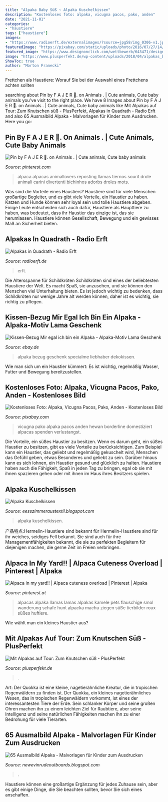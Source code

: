 ```yaml
---
title: "Alpaka Baby Süß ~ Alpaka Kuschelkissen"
description: "Kostenloses foto: alpaka, vicugna pacos, pako, anden"
date: "2021-11-01"
categories:
- "haustiere"
tags: ["haustiere"]
images:
- "https://www.radioerft.de/externalimages/?source=jpg58/img_0306-v1.jpg&amp;crop=693x0x2304x2304&amp;resize=1200x1200&amp;dt=201904161823060"
featuredImage: "https://pixabay.com/static/uploads/photo/2016/07/27/14/30/alpaca-1545436_960_720.jpg"
featured_image: "https://www.designonclick.com/wettbewerb/643471/designs/27_253371.jpg"
image: "https://www.plusperfekt.de/wp-content/uploads/2018/04/alpakas_braun_und_weiss_franz_trenkle_allgaeu-alpaka.jpg"
ShowToc: true
author: "Morton Franecki"
---
```



Frettchen als Haustiere: Worauf Sie bei der Auswahl eines Frettchens achten sollten

	

		
searching about Pin by F A J E R 🐋. on Animals . | Cute animals, Cute baby animals you've visit to the right place. We have 8 Images about Pin by F A J E R 🐋. on Animals . | Cute animals, Cute baby animals like Mit Alpakas auf Tour: Zum Knutschen süß - PlusPerfekt, Alpakas in Quadrath - Radio Erft and also 65 Ausmalbild Alpaka - Malvorlagen für Kinder zum Ausdrucken. Here you go:
		
    
## Pin By F A J E R 🐋. On Animals . | Cute Animals, Cute Baby Animals

<img loading=lazy src="https://i.pinimg.com/originals/4e/e8/67/4ee8674cb3017bba5c732a3a83bd2212.jpg" onerror="this.onerror=null;this.src='https://tse3.mm.bing.net/th?id=OIP.zh5-y_t-q7B4V3RumUgPBgHaHX&amp;pid=15.1';" alt="Pin by F A J E R 🐋. on Animals . | Cute animals, Cute baby animals">

_Source: pinterest.com_

>alpaca alpacas animallovers reposting llamas tiernos sourit drole animali carini divertenti bichinhos adorbs droles mots. 

	

Was sind die Vorteile eines Haustiers?
Haustiere sind für viele Menschen großartige Begleiter, und es gibt viele Vorteile, ein Haustier zu haben. Katzen und Hunde können sehr loyal sein und tolle Haustiere abgeben. Einige Leute entscheiden sich auch dafür, Haustiere als Haupttiere zu haben, was bedeutet, dass ihr Haustier das einzige ist, das sie herumlassen. Haustiere können Gesellschaft, Bewegung und ein gewisses Maß an Sicherheit bieten.

    
## Alpakas In Quadrath - Radio Erft

<img loading=lazy src="https://www.radioerft.de/externalimages/?source=jpg58/img_0306-v1.jpg&amp;crop=693x0x2304x2304&amp;resize=1200x1200&amp;dt=201904161823060" onerror="this.onerror=null;this.src='https://tse4.mm.bing.net/th?id=OIP.Q-l9V8AKbd7W9tifxt6osQHaHa&amp;pid=15.1';" alt="Alpakas in Quadrath - Radio Erft">

_Source: radioerft.de_

>erft. 

	

Die Altersspanne für Schildkröten
Schildkröten sind eines der beliebtesten Haustiere der Welt. Es macht Spaß, sie anzusehen, und sie können den Menschen viel Unterhaltung bieten. Es ist jedoch wichtig zu bedenken, dass Schildkröten nur wenige Jahre alt werden können, daher ist es wichtig, sie richtig zu pflegen.

    
## Kissen-Bezug Mir Egal Ich Bin Ein Alpaka - Alpaka-Motiv Lama Geschenk

<img loading=lazy src="https://images.akowi.de/kissen-bezug-mir-egal-ich-bin-ein-alpaka-alpaka-motiv-lama-geschenk-alpaka-liebhaber-dekokissen-specialme--89496.jpg" onerror="this.onerror=null;this.src='https://tse3.mm.bing.net/th?id=OIP.-2f9ldatonrcqlKXZEv1MAHaHa&amp;pid=15.1';" alt="Kissen-Bezug Mir egal ich bin ein Alpaka - Alpaka-Motiv Lama Geschenk">

_Source: ebay.de_

>alpaka bezug geschenk specialme liebhaber dekokissen. 

	

Wie man sich um ein Haustier kümmert: Es ist wichtig, regelmäßig Wasser, Futter und Bewegung bereitzustellen.

    
## Kostenloses Foto: Alpaka, Vicugna Pacos, Pako, Anden - Kostenloses Bild

<img loading=lazy src="https://pixabay.com/static/uploads/photo/2016/07/27/14/30/alpaca-1545436_960_720.jpg" onerror="this.onerror=null;this.src='https://tse4.mm.bing.net/th?id=OIP.Cp7SvUUsNuWKCtx1FgbTlwHaF7&amp;pid=15.1';" alt="Kostenloses Foto: Alpaka, Vicugna Pacos, Pako, Anden - Kostenloses Bild">

_Source: pixabay.com_

>vicugna pako alpaka pacos anden hewan borderline domestiziert alpacas spenden verlustangst. 

	

Die Vorteile, ein süßes Haustier zu besitzen.
Wenn es darum geht, ein süßes Haustier zu besitzen, gibt es viele Vorteile zu berücksichtigen. Zum Beispiel kann ein Haustier, das geliebt und regelmäßig gekuschelt wird, Menschen das Gefühl geben, etwas Besonderes und geliebt zu sein. Darüber hinaus kann es sich lohnen, ein Haustier gesund und glücklich zu halten. Haustiere haben auch die Fähigkeit, Spaß in jeden Tag zu bringen, egal ob sie mit ihnen spazieren gehen oder mit ihnen im Haus ihres Besitzers spielen.

    
## Alpaka Kuschelkissen

<img loading=lazy src="https://images-na.ssl-images-amazon.com/images/I/81CHKQ-3yoL._SY355_.jpg" onerror="this.onerror=null;this.src='https://tse3.mm.bing.net/th?id=OIP.xrSiJeIXIvBwUwcYAxi7sgAAAA&amp;pid=15.1';" alt="Alpaka Kuschelkissen">

_Source: eesszimmeraustextil.blogspot.com_

>alpaka kuschelkissen. 

	

产品特点:Hermelin-Haustiere sind bekannt für
Hermelin-Haustiere sind für ihr weiches, seidiges Fell bekannt. Sie sind auch für ihre Managementfähigkeiten bekannt, die sie zu perfekten Begleitern für diejenigen machen, die gerne Zeit im Freien verbringen.

    
## Alpaca In My Yard!! | Alpaca Cuteness Overload | Pinterest | Alpaka

<img loading=lazy src="https://s-media-cache-ak0.pinimg.com/originals/db/28/0c/db280c41acc7c2a74a2bfe06f329af79.jpg" onerror="this.onerror=null;this.src='https://tse3.mm.bing.net/th?id=OIP.FGfMuj7i6ytmeDiocwY-VAHaKG&amp;pid=15.1';" alt="Alpaca in my yard!! | Alpaca cuteness overload | Pinterest | Alpaka">

_Source: pinterest.at_

>alpacas alpaka llamas lamas alpakas kamele pets flauschige smol wanderung schafe hunt alpacka machu ziegen süße tierbilder roux süßes huftiere. 

	

Wie wählt man ein kleines Haustier aus?

    
## Mit Alpakas Auf Tour: Zum Knutschen Süß - PlusPerfekt

<img loading=lazy src="https://www.plusperfekt.de/wp-content/uploads/2018/04/alpakas_braun_und_weiss_franz_trenkle_allgaeu-alpaka.jpg" onerror="this.onerror=null;this.src='https://tse1.mm.bing.net/th?id=OIP.HPPPjrz5rm-PV9_9Pgl66wHaE8&amp;pid=15.1';" alt="Mit Alpakas auf Tour: Zum Knutschen süß - PlusPerfekt">

_Source: plusperfekt.de_

>. 

	

Art: Der Quokka ist eine kleine, nagetierähnliche Kreatur, die in tropischen Regenwäldern zu finden ist.
Der Quokka, ein kleines nagetierähnliches Wesen, das in tropischen Regenwäldern vorkommt, ist eines der interessantesten Tiere der Erde. Sein schlanker Körper und seine großen Ohren machen ihn zu einem leichten Ziel für Raubtiere, aber seine Intelligenz und seine natürlichen Fähigkeiten machen ihn zu einer Bedrohung für viele Tierarten.

    
## 65 Ausmalbild Alpaka - Malvorlagen Für Kinder Zum Ausdrucken

<img loading=lazy src="https://www.designonclick.com/wettbewerb/643471/designs/27_253371.jpg" onerror="this.onerror=null;this.src='https://tse2.mm.bing.net/th?id=OIP.yJXpLqoogRIzhZq2OGmK9AHaHA&amp;pid=15.1';" alt="65 Ausmalbild Alpaka - Malvorlagen für Kinder zum Ausdrucken">

_Source: newevinrudeoutboards.blogspot.com_

>. 

	

Haustiere können eine großartige Ergänzung für jedes Zuhause sein, aber es gibt einige Dinge, die Sie beachten sollten, bevor Sie sich eines anschaffen.

